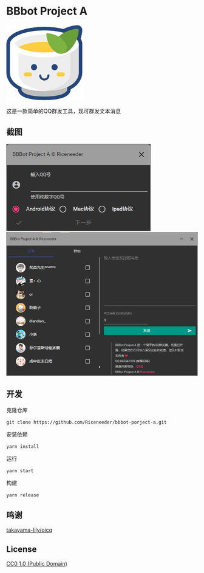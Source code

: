 # BBbot Project A

![](./icon.png)

这是一款简单的QQ群发工具，现可群发文本消息

## 截图

![](./shotcut1.png)
![](./shotcut2.png)
## 开发


克隆仓库
```
git clone https://github.com/Riceneeder/bbbot-porject-a.git
```
安装依赖
```
yarn install
```
运行
```
yarn start
```
构建
```
yarn release
```

## 鸣谢
[takayama-lily/oicq](https://github.com/takayama-lily/oicq)

## License

[CC0 1.0 (Public Domain)](LICENSE.md)
